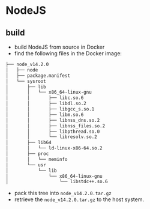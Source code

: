 # NodeJS

## build

* build NodeJS from source in Docker
* find the following files in the Docker image:

```bash
├── node_v14.2.0
│   ├── node
│   ├── package.manifest
│   └── sysroot
│       ├── lib
│       │   └── x86_64-linux-gnu
│       │       ├── libc.so.6
│       │       ├── libdl.so.2
│       │       ├── libgcc_s.so.1
│       │       ├── libm.so.6
│       │       ├── libnss_dns.so.2
│       │       ├── libnss_files.so.2
│       │       ├── libpthread.so.0
│       │       └── libresolv.so.2
│       ├── lib64
│       │   └── ld-linux-x86-64.so.2
│       ├── proc
│       │   └── meminfo
│       └── usr
│           └── lib
│               └── x86_64-linux-gnu
│                   └── libstdc++.so.6
```

* pack this tree into `node_v14.2.0.tar.gz`
* retrieve the `node_v14.2.0.tar.gz` to the host system.
